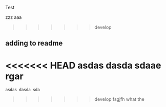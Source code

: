 Test

zzz aaa

>>>>>>> develop


adding to readme
-----------------
<<<<<<< HEAD
    asdas dasda sdaae rgar
=======
    asdas dasda sda
>>>>>>> develop
 fsgjfh
 what
 the